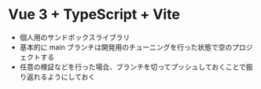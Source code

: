 # Vue 3 + TypeScript + Vite

- 個人用のサンドボックスライブラリ
- 基本的に main ブランチは開発用のチューニングを行った状態で空のプロジェクトする
- 任意の検証などを行った場合、ブランチを切ってプッシュしておくことで振り返れるようにしておく